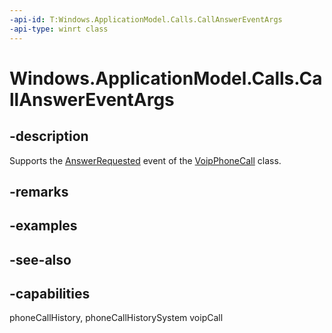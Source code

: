 ```yaml
---
-api-id: T:Windows.ApplicationModel.Calls.CallAnswerEventArgs
-api-type: winrt class
---
```


<!-- Class syntax.
public class CallAnswerEventArgs : Windows.ApplicationModel.Calls.ICallAnswerEventArgs
-->

# Windows.ApplicationModel.Calls.CallAnswerEventArgs

## -description
Supports the [AnswerRequested](voipphonecall_answerrequested.md) event of the [VoipPhoneCall](voipphonecall.md) class.

## -remarks

## -examples

## -see-also


## -capabilities
phoneCallHistory, phoneCallHistorySystem
voipCall
